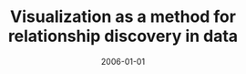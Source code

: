---
# Documentation: https://wowchemy.com/docs/managing-content/

title: Visualization as a method for relationship discovery in data
subtitle: ''
summary: ''
authors:
- kwasnicka
- markowska-kaczmar
- Jacek Tomasiak
tags: []
categories: []
date: '2006-01-01'
lastmod: 2022-10-07T04:57:05Z
featured: false
draft: false

# Featured image
# To use, add an image named `featured.jpg/png` to your page's folder.
# Focal points: Smart, Center, TopLeft, Top, TopRight, Left, Right, BottomLeft, Bottom, BottomRight.
image:
  caption: ''
  focal_point: ''
  preview_only: false

# Projects (optional).
#   Associate this post with one or more of your projects.
#   Simply enter your project's folder or file name without extension.
#   E.g. `projects = ["internal-project"]` references `content/project/deep-learning/index.md`.
#   Otherwise, set `projects = []`.
projects: []
publishDate: '2022-10-07T04:57:04.091351Z'
publication_types:
- '1'
abstract: ''
publication: '*XXIst Fall Meeting of the Polish Information Processing Society. Proceedings
  of the scientific session, [Wisła, December 5-9, 2005].*'
---